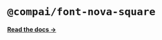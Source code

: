 # `@compai/font-nova-square`

[**Read the docs &rarr;**](https://components.ai/docs/typefaces/nova-square)
